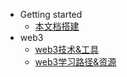 - Getting started
  - [本文档搭建](README.md)
- web3
  - [web3技术&工具](web3/web3工具&技术.md)
  - [web3学习路径&资源](web3/web3学习路径.md)

